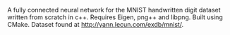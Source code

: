 A fully connected neural network for the MNIST handwritten digit dataset written from scratch in c++.
Requires Eigen, png++ and libpng. Built using CMake.
Dataset found at <http://yann.lecun.com/exdb/mnist/>.

